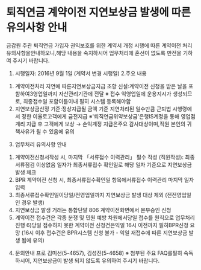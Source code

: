 # 퇴직연금 계약이전 지연보상금 발생에 따른 유의사항 안내
금감원 주관 퇴직연금 가입자 권익보호를 위한 계약서 개정 시행에 따른 계약이전 처리 유의사항을안내하오니,해당 내용을 숙지하시어 업무처리에 혼선이 없도록 만전을 기하여 주시기 바랍니다.
1. 시행일자: 2016년 9월 1일 (계약서 변경 시행일)
2.주요 내용
1) 계약이전처리 지연에 따른지연보상금지급
조항 신설:계약이전 신청을 받은 날을 포함하여3영업일까지 자산관리기관에 전달
※ 접수 익영업일에 운용지시가 생성되므로, 최종접수일 포함이틀이내 필히 시스템 등록해야함
2) 지연보상금산정 기준:정상지급될 금액 기준 지연처리된 일수만큼 근퇴법 시행령에서 정한 이율로고객에게 금전지급
※'퇴직연금위약보상금'은행IS계정을 통해 영업점계리 지급 후 고객에게 보상
→ 손익계정 지급은주요 감사대상이며,직원 본인의 귀책사유가 될 수 있음에 유의
3. 업무처리 유의사항 안내
1) 계약이전신청서작성 시, 마지막
「서류접수 이력관리」 필수 작성 (직원작성): 최종 서류점검 이상없음 일자가 최종서류접수 확인일로 해당 일자 기준으로 지연보상금발생 체크
2) BPR 계약이전 신청 시, 최종서류접수확인일 항목에서류접수 이력관리 마지막 일자 입력
3) 최종서류접수확인일이당일/전영업일까지 지연보상금 발생 대상 제외 (전전영업일인 경우 발생)
4) 지연보상금 발생 거래는 통합단말 806 계약이전화면에서 본부승인 신청
5) 계약이전 접수건은 각종 분쟁 및 민원 예방 차원에서당일 접수를 원칙으로 업무처리 진행
6)당일 접수하지 못한 계약이전 신청건은익일
16시 이전까지 필히BPR신청 요망
(16시 이후 접수건은 BPR시스템 신청 불가 - 익일 재접수에 따른 지연보상금 발생 됨에 유의)
4. 문의안내
프로 김미선(5-4657), 김성진(5-4658)
※ 첨부된 주요 FAQ를필히 숙독하시어, 지연보상금이 발생 되지 않도록 유의하여 주시기 바랍니다.
